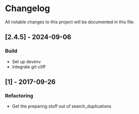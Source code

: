 # Changelog

All notable changes to this project will be documented in this file.

## [2.4.5] - 2024-09-06

### Build

- Set up devenv
- Integrate git-cliff

## [1] - 2017-09-26

### Refactoring

- Get the preparing stuff out of search_duplications

<!-- generated by git-cliff -->
